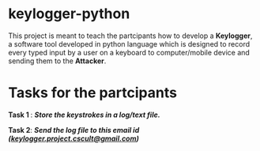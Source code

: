 # keylogger-python
This project is meant to teach the partcipants how to develop a <b>Keylogger</b>, a software tool developed in python language which is designed to record every typed input by a user on a keyboard to computer/mobile device and sending them to the <b>Attacker</b>.

# Tasks for the partcipants 
<b>Task 1 </b>: <b><i> Store the keystrokes in a log/text file.</i></b><p>
<b>Task 2</b>: <b><i> Send the log file to this email id (keylogger.project.cscult@gmail.com) </i></b>
